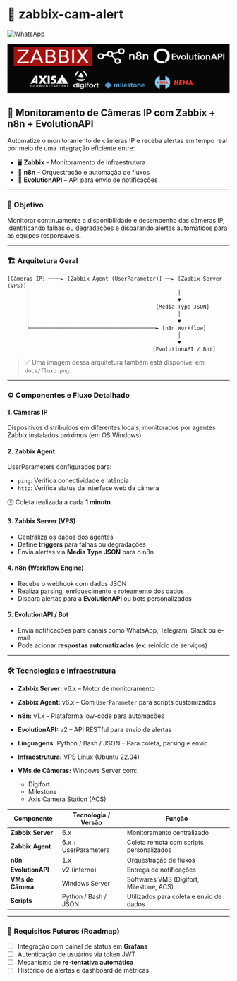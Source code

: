 # 📡 zabbix-cam-alert
[![WhatsApp](https://img.shields.io/badge/WhatsApp-25D366?logo=whatsapp&logoColor=white)](https://link-do-whatsapp)

<p align="center">
  <img src="assets/logo.png" alt="zabbix-cam-alert logo" width="900"/>
</p>

## 📸 Monitoramento de Câmeras IP com Zabbix + n8n + EvolutionAPI

Automatize o monitoramento de câmeras IP e receba alertas em tempo real por meio de uma integração eficiente entre:

- 🖥️ **Zabbix** – Monitoramento de infraestrutura
- 🔧 **n8n** – Orquestração e automação de fluxos
- 📲 **EvolutionAPI** – API para envio de notificações

---

### 🎯 Objetivo

Monitorar continuamente a disponibilidade e desempenho das câmeras IP, identificando falhas ou degradações e disparando alertas automáticos para as equipes responsáveis.

---

### 🏗 Arquitetura Geral

```text
[Câmeras IP] ────► [Zabbix Agent (UserParameter)] ──► [Zabbix Server (VPS)]
      │                                               │
      │                                               ▼
      │                                        [Media Type JSON]
      │                                               │
      │                                               ▼
      └────────────────────────────────────────► [n8n Workflow]
                                                      │
                                                      ▼
                                              [EvolutionAPI / Bot]
```

> ✅ Uma imagem dessa arquitetura também está disponível em `docs/fluxo.png`.

---

### ⚙️ Componentes e Fluxo Detalhado

#### 1. **Câmeras IP**  
Dispositivos distribuídos em diferentes locais, monitorados por agentes Zabbix instalados próximos (em OS.Windows).

#### 2. **Zabbix Agent**  
UserParameters configurados para:
- `ping`: Verifica conectividade e latência
- `http`: Verifica status da interface web da câmera

🕒 Coleta realizada a cada **1 minuto**.

#### 3. **Zabbix Server (VPS)**  
- Centraliza os dados dos agentes
- Define **triggers** para falhas ou degradações
- Envia alertas via **Media Type JSON** para o n8n

#### 4. **n8n (Workflow Engine)**  
- Recebe o webhook com dados JSON
- Realiza parsing, enriquecimento e roteamento dos dados
- Dispara alertas para a **EvolutionAPI** ou bots personalizados

#### 5. **EvolutionAPI / Bot**  
- Envia notificações para canais como WhatsApp, Telegram, Slack ou e-mail
- Pode acionar **respostas automatizadas** (ex: reinício de serviços)

---

### 🛠️ Tecnologias e Infraestrutura

- **Zabbix Server:** v6.x – Motor de monitoramento
- **Zabbix Agent:** v6.x – Com `UserParameter` para scripts customizados
- **n8n:** v1.x – Plataforma low-code para automações
- **EvolutionAPI:** v2 – API RESTful para envio de alertas
- **Linguagens:** Python / Bash / JSON – Para coleta, parsing e envio
- **Infraestrutura:** VPS Linux (Ubuntu 22.04)
- **VMs de Câmeras:** Windows Server com:
 
  - Digifort
  - Milestone
  - Axis Camera Station (ACS)

| Componente        | Tecnologia / Versão      | Função                                      |
|-------------------|--------------------------|---------------------------------------------|
| **Zabbix Server** | 6.x                      | Monitoramento centralizado                  |
| **Zabbix Agent**  | 6.x + UserParameters     | Coleta remota com scripts personalizados    |
| **n8n**           | 1.x                      | Orquestração de fluxos                      |
| **EvolutionAPI**  | v2 (interno)             | Entrega de notificações                     |
| **VMs de Câmera** | Windows Server           | Softwares VMS (Digifort, Milestone, ACS)    |
| **Scripts**       | Python / Bash / JSON     | Utilizados para coleta e envio de dados     |

---

### 📌 Requisitos Futuros (Roadmap)

- [ ] Integração com painel de status em **Grafana**
- [ ] Autenticação de usuários via token JWT
- [ ] Mecanismo de **re-tentativa automática**
- [ ] Histórico de alertas e dashboard de métricas
